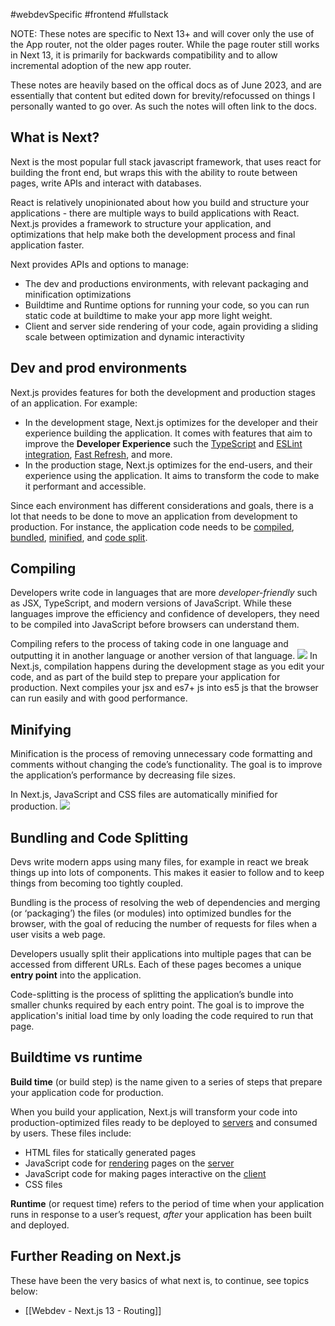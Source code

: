 #webdevSpecific #frontend #fullstack 

NOTE: These notes are specific to Next 13+ and will cover only the use of the App router, not the older pages router. While the page router still works in Next 13, it is primarily for backwards compatibility and to allow incremental adoption of the new app router.

These notes are heavily based on the offical docs as of June 2023, and are essentially that content but edited down for brevity/refocussed on things I personally wanted to go over. As such the notes will often link to the docs.

## What is Next?
Next is the most popular full stack javascript framework, that uses react for building the front end, but wraps this with the ability to route between pages, write APIs and interact with databases.

React is relatively unopinionated about how you build and structure your applications - there are multiple ways to build applications with React. Next.js provides a framework to structure your application, and optimizations that help make both the development process and final application faster.

Next provides APIs and options to manage:
- The dev and productions environments, with relevant packaging and minification optimizations
- Buildtime and Runtime options for running your code, so you can run static code at buildtime to make your app more light weight.
- Client and server side rendering of your code, again providing a sliding scale between optimization and dynamic interactivity

## Dev and prod environments
Next.js provides features for both the development and production stages of an application. For example:

- In the development stage, Next.js optimizes for the developer and their experience building the application. It comes with features that aim to improve the **Developer Experience** such the [TypeScript](https://nextjs.org/docs/basic-features/typescript) and [ESLint integration](https://nextjs.org/docs/basic-features/eslint), [Fast Refresh](https://nextjs.org/docs/basic-features/fast-refresh), and more.
- In the production stage, Next.js optimizes for the end-users, and their experience using the application. It aims to transform the code to make it performant and accessible.

Since each environment has different considerations and goals, there is a lot that needs to be done to move an application from development to production. For instance, the application code needs to be [compiled](https://nextjs.org/learn/foundations/how-nextjs-works/compiling), [bundled](https://nextjs.org/learn/foundations/how-nextjs-works/bundling), [minified](https://nextjs.org/learn/foundations/how-nextjs-works/minifying), and [code split](https://nextjs.org/learn/foundations/how-nextjs-works/code-splitting).

## Compiling
Developers write code in languages that are more _developer-friendly_ such as JSX, TypeScript, and modern versions of JavaScript. While these languages improve the efficiency and confidence of developers, they need to be compiled into JavaScript before browsers can understand them.

Compiling refers to the process of taking code in one language and outputting it in another language or another version of that language.
![](https://nextjs.org/static/images/learn/foundations/compiling.png)
In Next.js, compilation happens during the development stage as you edit your code, and as part of the build step to prepare your application for production. Next compiles your jsx and es7+ js into es5 js that the browser can run easily and with good performance.

## Minifying
Minification is the process of removing unnecessary code formatting and comments without changing the code’s functionality. The goal is to improve the application’s performance by decreasing file sizes.

In Next.js, JavaScript and CSS files are automatically minified for production.
![](https://nextjs.org/static/images/learn/foundations/minifying.png)

## Bundling and Code Splitting
Devs write modern apps using many files, for example in react we break things up into lots of components. This makes it easier to follow and to keep things from becoming too tightly coupled.

Bundling is the process of resolving the web of dependencies and merging (or ‘packaging’) the files (or modules) into optimized bundles for the browser, with the goal of reducing the number of requests for files when a user visits a web page.

Developers usually split their applications into multiple pages that can be accessed from different URLs. Each of these pages becomes a unique **entry point** into the application.

Code-splitting is the process of splitting the application’s bundle into smaller chunks required by each entry point. The goal is to improve the application's initial load time by only loading the code required to run that page.

## Buildtime vs runtime
**Build time** (or build step) is the name given to a series of steps that prepare your application code for production.

When you build your application, Next.js will transform your code into production-optimized files ready to be deployed to [servers](https://nextjs.org/learn/foundations/how-nextjs-works/client-and-server) and consumed by users. These files include:

- HTML files for statically generated pages
- JavaScript code for [rendering](https://nextjs.org/learn/foundations/how-nextjs-works/rendering) pages on the [server](https://nextjs.org/learn/foundations/how-nextjs-works/client-and-server)
- JavaScript code for making pages interactive on the [client](https://nextjs.org/learn/foundations/how-nextjs-works/client-and-server)
- CSS files

**Runtime** (or request time) refers to the period of time when your application runs in response to a user’s request, _after_ your application has been built and deployed.

## Further Reading on Next.js
These have been the very basics of what next is, to continue, see topics below:

- [[Webdev - Next.js 13 - Routing]]
